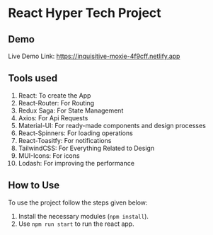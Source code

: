 # React Hyper Tech Project

## Demo
Live Demo Link: https://inquisitive-moxie-4f9cff.netlify.app

## Tools used

1. React: To create the App
2. React-Router: For Routing
3. Redux Saga: For State Management
5. Axios: For Api Requests
6. Material-UI: For ready-made components and design processes
7. React-Spinners: For loading operations
8. React-Toasitfy: For notifications
9. TailwindCSS: For Everything Related to Design
10. MUI-Icons: For icons
11. Lodash: For improving the performance

## How to Use

To use the project follow the steps given below:

1. Install the necessary modules (`npm install`).
2. Use `npm run start` to run the react app.
